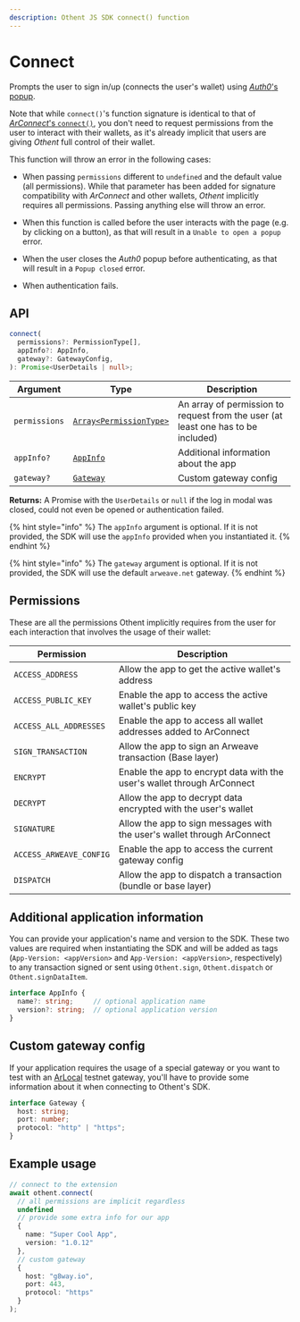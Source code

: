 ```yaml
---
description: Othent JS SDK connect() function
---
```


# Connect

Prompts the user to sign in/up (connects the user's wallet) using
[_Auth0_'s popup](https://auth0.com/docs/libraries/lock/lock-authentication-modes#popup-mode).

Note that while `connect()`'s function signature is identical to that of
[_ArConnect_'s `connect()`](https://docs.arconnect.io/api/connect), you don't need to request permissions from the user to
interact with their wallets, as it's already implicit that users are giving _Othent_ full control of their wallet.

This function will throw an error in the following cases:

- When passing `permissions` different to `undefined` and the default value  (all permissions). While that parameter has
  been added for signature compatibility with _ArConnect_ and other wallets, _Othent_ implicitly requires all
  permissions. Passing anything else will throw an error.

- When this function is called before the user interacts with the page (e.g. by clicking on a button), as that will
  result in a `Unable to open a popup` error.

- When the user closes the _Auth0_ popup before authenticating, as that will result in a `Popup closed` error.

- When authentication fails.

## API

```ts
connect(
  permissions?: PermissionType[],
  appInfo?: AppInfo,
  gateway?: GatewayConfig,
): Promise<UserDetails | null>;
```

| Argument      | Type                                                       | Description                                                                       |
| ------------- | ---------------------------------------------------------- | --------------------------------------------------------------------------------- |
| `permissions` | [`Array<PermissionType>`](connect.md#permissions)          | An array of permission to request from the user (at least one has to be included) |
| `appInfo?`    | [`AppInfo`](connect.md#additional-application-information) | Additional information about the app                                              |
| `gateway?`    | [`Gateway`](connect.md#custom-gateway-config)              | Custom gateway config                                                             |

**Returns:** A Promise with the `UserDetails` or `null` if the log in modal was closed, could not even be opened or authentication failed.

{% hint style="info" %}
The `appInfo` argument is optional. If it is not provided, the SDK will use the `appInfo` provided when you instantiated it.
{% endhint %}

{% hint style="info" %}
The `gateway` argument is optional. If it is not provided, the SDK will use the default `arweave.net` gateway.
{% endhint %}

## Permissions

These are all the permissions Othent implicitly requires from the user for each interaction that involves the usage of
their wallet:

| Permission              | Description                                                             |
| ----------------------- | ----------------------------------------------------------------------- |
| `ACCESS_ADDRESS`        | Allow the app to get the active wallet's address                        |
| `ACCESS_PUBLIC_KEY`     | Enable the app to access the active wallet's public key                 |
| `ACCESS_ALL_ADDRESSES`  | Enable the app to access all wallet addresses added to ArConnect        |
| `SIGN_TRANSACTION`      | Allow the app to sign an Arweave transaction (Base layer)               |
| `ENCRYPT`               | Enable the app to encrypt data with the user's wallet through ArConnect |
| `DECRYPT`               | Allow the app to decrypt data encrypted with the user's wallet          |
| `SIGNATURE`             | Allow the app to sign messages with the user's wallet through ArConnect |
| `ACCESS_ARWEAVE_CONFIG` | Enable the app to access the current gateway config                     |
| `DISPATCH`              | Allow the app to dispatch a transaction (bundle or base layer)          |

## Additional application information

You can provide your application's name and version to the SDK. These two values are required when instantiating the SDK
and will be added as tags (`App-Version: <appVersion>` and `App-Version: <appVersion>`, respectively) to any transaction
signed or sent using `Othent.sign`, `Othent.dispatch` or `Othent.signDataItem`.


```ts
interface AppInfo {
  name?: string;     // optional application name
  version?: string;  // optional application version
}
```

## Custom gateway config

If your application requires the usage of a special gateway or you want to test with an
[ArLocal](https://github.com/textury/arlocal) testnet gateway, you'll have to provide some information about it when
connecting to Othent's SDK.

```ts
interface Gateway {
  host: string;
  port: number;
  protocol: "http" | "https";
}
```

## Example usage

```ts
// connect to the extension
await othent.connect(
  // all permissions are implicit regardless
  undefined
  // provide some extra info for our app
  {
    name: "Super Cool App",
    version: "1.0.12"
  },
  // custom gateway
  {
    host: "g8way.io",
    port: 443,
    protocol: "https"
  }
);
```
